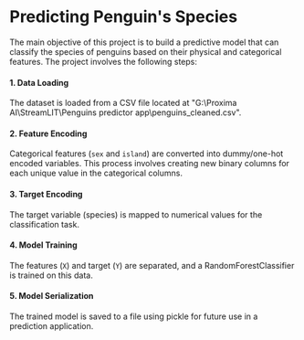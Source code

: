 # Predicting Penguin's Species

The main objective of this project is to build a predictive model that can classify the species of penguins based on their physical and categorical features. The project involves the following steps:

#### 1. Data Loading
The dataset is loaded from a CSV file located at "G:\Proxima AI\StreamLIT\Penguins predictor app\penguins_cleaned.csv".

#### 2. Feature Encoding
Categorical features (`sex` and `island`) are converted into dummy/one-hot encoded variables. This process involves creating new binary columns for each unique value in the categorical columns.

#### 3. Target Encoding
The target variable (species) is mapped to numerical values for the classification task.

#### 4. Model Training
The features (`X`) and target (`Y`) are separated, and a RandomForestClassifier is trained on this data.

#### 5. Model Serialization
The trained model is saved to a file using pickle for future use in a prediction application.
